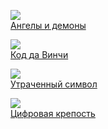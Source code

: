 ![](/books/thriller/Дэн%20Браун/Ангелы%20и%20демоны.jpg)  
[Ангелы и демоны](/books/thriller/Дэн%20Браун/Ангелы%20и%20демоны)

![](/books/thriller/Дэн%20Браун/Код%20да%20Винчи.jpg)  
[Код да Винчи](/books/thriller/Дэн%20Браун/Код%20да%20Винчи)

![](/books/thriller/Дэн%20Браун/Утраченный%20символ.jpg)  
[Утраченный символ](/books/thriller/Дэн%20Браун/Утраченный%20символ)

![](/books/thriller/Дэн%20Браун/Цифровая%20крепость.jpg)  
[Цифровая крепость](/books/thriller/Дэн%20Браун/Цифровая%20крепость)
